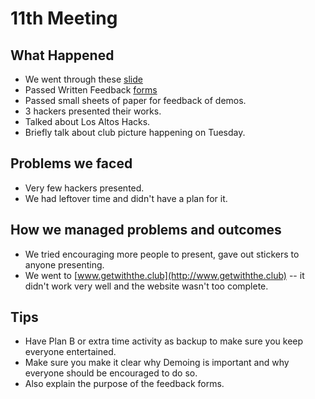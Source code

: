 # 11th Meeting

## What Happened

- We went through these
  [slide](https://github.com/SMHS-Programming/club/blob/e2750cef44599c71aaf18dd443ecd46de09f82eb/meetings/11_02_Meeting_XI.pdf)
- Passed Written Feedback
  [forms](https://github.com/SMHS-Programming/club/blob/c83b49ce1e08f03f5999a5106f5e1540600328e5/documents/Feedback%20Forms/Cycle%201%20(9:14-11:4).pdf)
- Passed small sheets of paper for feedback of demos.
- 3 hackers presented their works.
- Talked about Los Altos Hacks.
- Briefly talk about club picture happening on Tuesday.

## Problems we faced

- Very few hackers presented.
- We had leftover time and didn't have a plan for it.

## How we managed problems and outcomes

- We tried encouraging more people to present, gave out stickers to anyone
  presenting.
- We went to [www.getwiththe.club](http://www.getwiththe.club) -- it didn't work
  very well and the website wasn't too complete.

## Tips

- Have Plan B or extra time activity as backup to make sure you keep everyone
  entertained.
- Make sure you make it clear why Demoing is important and why everyone should
  be encouraged to do so.
- Also explain the purpose of the feedback forms.
